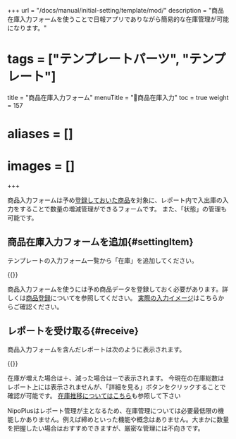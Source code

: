 +++
url = "/docs/manual/initial-setting/template/mod/"
description = "商品在庫入力フォームを使うことで日報アプリでありながら簡易的な在庫管理が可能になります。"
# tags = ["テンプレートパーツ", "テンプレート"]
title = "商品在庫入力フォーム"
menuTitle = "🧩商品在庫入力"
toc = true
weight = 157
# aliases = []
# images = []
+++

商品入力フォームは予め[登録しておいた商品](/docs/manual/initial-setting/advanced-setting/point/#add)を対象に、レポート内で入出庫の入力をすることで数量の増減管理ができるフォームです。
また、「状態」の管理も可能です。

## 商品在庫入力フォームを追加{#settingItem}

テンプレートの入力フォーム一覧から「在庫」を追加してください。

{{<icatch filename="modFormAdd" msg="テンプレートの編集画面から在庫フォームをクリックして追加します">}}

商品入力フォームを使うには予め商品データを登録しておく必要があります。詳しくは[商品登録](/docs/manual/initial-setting/advanced-setting/point/)についてを参照してください。
[実際の入力イメージ](/docs/manual/write-report/parts/#item)はこちらからご確認ください。

## レポートを受け取る{#receive}

商品入力フォームを含んだレポートは次のように表示されます。

{{<icatch filename="itemReport" msg="レポートを受け取ったときの画面イメージ">}}

在庫が増えた場合は＋、減った場合はーで表示されます。
今現在の在庫総数はレポート上には表示されませんが、「詳細を見る」ボタンをクリックすることで確認が可能です。
[在庫推移についてはこちら](/docs/manual/initial-setting/advanced-setting/point/#stackLog)も参照して下さい

NipoPlusはレポート管理が主となるため、在庫管理については必要最低限の機能しかありません。例えば締めといった機能や概念はありません。大まかに数量を把握したい場合はおすすめできますが、厳密な管理には不向きです。
